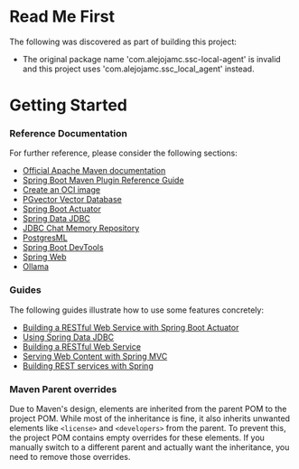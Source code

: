 # Read Me First
The following was discovered as part of building this project:

* The original package name 'com.alejojamc.ssc-local-agent' is invalid and this project uses 'com.alejojamc.ssc_local_agent' instead.

# Getting Started

### Reference Documentation
For further reference, please consider the following sections:

* [Official Apache Maven documentation](https://maven.apache.org/guides/index.html)
* [Spring Boot Maven Plugin Reference Guide](https://docs.spring.io/spring-boot/3.4.5/maven-plugin)
* [Create an OCI image](https://docs.spring.io/spring-boot/3.4.5/maven-plugin/build-image.html)
* [PGvector Vector Database](https://docs.spring.io/spring-ai/reference/api/vectordbs/pgvector.html)
* [Spring Boot Actuator](https://docs.spring.io/spring-boot/3.4.5/reference/actuator/index.html)
* [Spring Data JDBC](https://docs.spring.io/spring-boot/3.4.5/reference/data/sql.html#data.sql.jdbc)
* [JDBC Chat Memory Repository](https://docs.spring.io/spring-ai/reference/api/chat-memory.html)
* [PostgresML](https://docs.spring.io/spring-ai/reference/api/embeddings/postgresml-embeddings.html)
* [Spring Boot DevTools](https://docs.spring.io/spring-boot/3.4.5/reference/using/devtools.html)
* [Spring Web](https://docs.spring.io/spring-boot/3.4.5/reference/web/servlet.html)
* [Ollama](https://docs.spring.io/spring-ai/reference/api/chat/ollama-chat.html)

### Guides
The following guides illustrate how to use some features concretely:

* [Building a RESTful Web Service with Spring Boot Actuator](https://spring.io/guides/gs/actuator-service/)
* [Using Spring Data JDBC](https://github.com/spring-projects/spring-data-examples/tree/master/jdbc/basics)
* [Building a RESTful Web Service](https://spring.io/guides/gs/rest-service/)
* [Serving Web Content with Spring MVC](https://spring.io/guides/gs/serving-web-content/)
* [Building REST services with Spring](https://spring.io/guides/tutorials/rest/)

### Maven Parent overrides

Due to Maven's design, elements are inherited from the parent POM to the project POM.
While most of the inheritance is fine, it also inherits unwanted elements like `<license>` and `<developers>` from the parent.
To prevent this, the project POM contains empty overrides for these elements.
If you manually switch to a different parent and actually want the inheritance, you need to remove those overrides.

